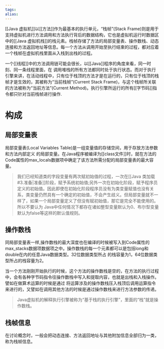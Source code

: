 ```yaml
---
tags: 
alias:
---
```


[[Java 虚拟机]]以[[方法]]作为最基本的执行单元，“栈帧”(Stack Frame)则是用于支持虚拟机进行方法调用和方法执行背后的数据结构，它也是虚拟机运行时数据区中的[[Java 虚拟机栈]]的栈元素。栈帧存储了方法的局部变量表、操作数栈、动态连接和方法返回地址等信息。每一个方法从调用开始至执行结束的过程，都对应着一个栈帧在虚拟机栈里面从入栈到出栈的过程。

一个[[线程]]中的方法调用链可能会很长，以[[Java]]程序的角度来看，同一时刻、同一条线程里面，在 调用堆栈的所有方法都同时处于执行状态。而对于执行引擎来讲，在活动线程中，只有位于栈顶的方法才是在运行的，只有位于栈顶的栈帧才是生效的，其被称为“当前栈帧”(Current Stack Frame)，与这个栈帧所关联的方法被称为“当前方法”(Current Method)。执行引擎所运行的所有[[字节码]]指令都只针对当前栈帧进行操作.

# 构成

## 局部变量表

局部变量表(Local Variables Table)是一组变量值的存储空间，用于存放方法参数和方法内部定义 的局部变量。在Java程序被编译为[[class文件]]时，就在方法的Code属性的max_locals数据项中确定了该方法所需分配的局部变量表的最大容量。

> 我们已经知道类的字段变量有两次赋初始值的过程，一次在[[Java 类加载#3.准备|准备]]阶段，赋予系统初始值;另外一次在初始化阶段，赋予程序员定义的初始值。因此即使在初始化阶段程序员没有为类变量赋值也没有关系，类变量仍然具有一个确定的初始值，不会产生歧义。但局部变量就不一样了，如果一个局部变量定义了但没有赋初始值，那它是完全不能使用的。所以不要认为 Java中任何情况下都存在诸如整型变量默认为0、布尔型变量默认为false等这样的默认值规则。

## 操作数栈

同局部变量表一样,操作数栈的最大深度也在编译的时候被写入到Code属性的max_stacks数据项数据项之中。操作数栈的每一个元素都可以是包括long和double在内的任意Java数据类型。32位数据类型所占 的栈容量为1，64位数据类型所占的栈容量为2。

当一个方法刚刚开始执行的时候，这个方法的操作数栈是空的，在方法的执行过程中，会有各种字节码指令往操作数栈中写入和提取内容，也就是出栈和入栈操作。譬如在做算术运算的时候是通过 将运算涉及的操作数栈压入栈顶后调用运算指令来进行的，又譬如在调用其他方法的时候是通过操作数栈来进行方法参数的传递。

> Java虚拟机的解释执行引擎被称为“基于栈的执行引擎”，里面的“栈”就是操作数栈。

## 栈帧信息

在讨论概念时，一般会把动态连接、方法返回地址与其他附加信息全部归为一类，称为栈帧信息。

